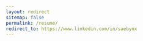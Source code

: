 ```yaml
---
layout: redirect
sitemap: false
permalink: /resume/
redirect_to: https://www.linkedin.com/in/saebynx
---
```


